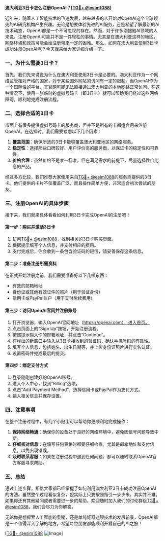 **澳大利亚3日卡怎么注册OpenAI？[[TG💪+ @esim1088](https://t.me/s/esim1088)]**

近年来，随着人工智能技术的飞速发展，越来越多的人开始对OpenAI这个全球领先的AI研究机构产生兴趣。无论是想要体验先进的AI服务，还是希望了解最新的AI技术动态，OpenAI都是一个不可忽视的存在。然而，对于许多刚接触AI领域的人来说，注册OpenAI可能并不是一件轻松的事情。尤其是在澳大利亚这样的地区，网络环境和政策可能会给注册带来一定的困难。那么，如何在澳大利亚使用3日卡成功注册OpenAI呢？今天就来给大家详细介绍一下。

### 一、为什么需要3日卡？

首先，我们先来说说为什么在澳大利亚使用3日卡是必要的。澳大利亚作为一个网络监管相对严格的国家，对于某些国外网站的访问有一定的限制。而OpenAI作为一个国际性的平台，其官网可能无法直接通过澳大利亚的本地网络正常访问。在这种情况下，使用一张临时的虚拟号码卡（即3日卡）就可以帮助我们绕过这些网络障碍，顺利地完成注册流程。

### 二、选择合适的3日卡

市面上有很多提供虚拟号码卡的服务商，但并不是所有的卡都适合用来注册OpenAI。在选择时，我们需要考虑以下几个因素：

1. **覆盖范围**：确保所选的3日卡能够覆盖澳大利亚地区的网络服务。
2. **稳定性**：选择那些口碑较好、用户评价高的服务商，以保证卡的稳定性和可靠性。
3. **价格合理**：虽然价格不是唯一标准，但在满足需求的前提下，尽量选择性价比高的产品。

经过多方比较，我们推荐大家使用来自[TG💪+ @esim1088](https://t.me/s/esim1088)的服务商提供的3日卡。他们提供的卡片不仅覆盖广泛，而且操作简单方便，非常适合初次尝试的朋友。

### 三、注册OpenAI的具体步骤

接下来，我们就来具体看看如何利用3日卡完成OpenAI的注册吧！

#### 第一步：购买并激活3日卡

1. 访问[TG💪+ @esim1088](https://t.me/s/esim1088)，找到相关的3日卡购买页面。
2. 根据提示填写个人信息，并支付相应的费用。
3. 支付完成后，你会收到一条包含验证码的短信，请妥善保存这条信息。

#### 第二步：准备注册所需资料

在正式开始注册之前，我们需要准备好以下几样东西：
- 有效的邮箱地址
- 身份证或其他有效证件的照片（用于验证身份）
- 信用卡或PayPal账户（用于支付后续费用）

#### 第三步：访问OpenAI官网并注册账号

1. 打开浏览器，输入OpenAI官网地址（https://openai.com），进入首页。
2. 点击页面上的“Sign Up”按钮，开始注册流程。
3. 按照提示输入你的邮箱地址，并点击“Continue”。
4. 在弹出的新窗口中输入从3日卡接收到的验证码，确认手机号码的有效性。
5. 填写个人信息，包括姓名、出生日期等，并上传身份证照片进行实名认证。
6. 设置密码并完成最后的提交。

#### 第四步：绑定支付方式

1. 登录刚刚创建好的OpenAI账号。
2. 进入个人中心，找到“Billing”选项。
3. 点击“Add Payment Method”，选择信用卡或PayPal作为支付方式。
4. 输入相关信息并保存设置。

### 四、注意事项

在整个注册过程中，有几个小贴士可以帮助你更顺利地完成操作：

1. **保持网络畅通**：确保你的设备处于良好的网络环境中，避免因信号问题导致中断。
2. **仔细核对信息**：在填写任何表格时都要仔细检查，尤其是邮箱地址和支付信息，以免出现错误。
3. **及时联系客服**：如果在注册过程中遇到任何问题，都可以随时联系OpenAI官方客服寻求帮助。

### 五、总结

通过上述步骤，相信大家都已经掌握了如何利用澳大利亚3日卡成功注册OpenAI的方法。虽然整个过程看似复杂，但实际上只要按照指引一步步来，其实并不难。如果你还有其他疑问或者需要进一步的帮助，欢迎随时加入我们的讨论群组[TG💪+ @esim1088](https://t.me/s/esim1088)，我们会尽力为你解答。

无论你是想探索人工智能的奥秘，还是单纯好奇这项技术的发展前景，OpenAI都是一个值得深入了解的地方。希望每位朋友都能顺利开启自己的AI之旅！

[[TG💪+ @esim1088](https://t.me/s/esim1088) ![Image](https://i.postimg.cc/4NQfJmqS/Snipaste-2025-05-13-00-14-12.png)]